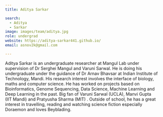 ```yaml
---
title: Aditya Sarkar

search:
  - Aditya
  - Sarkar
image: images/team/aditya.jpg
role: undergrad
website: https://aditya-sarkar441.github.io/
email: asnov2k@gmail.com

---
```


Aditya Sarkar is an undergraduate researcher at Mangul Lab under supervision of Dr Serghei Mangul and Varuni Sarwal. He is doing his undergraduate under the guidance of Dr Arnav Bhavsar at Indian Institute of Technology, Mandi. His research interest involves the interface of biology, maths and computer science. He has worked on projects based on Bioinformatics, Genome Sequencing, Data Science, Machine Learning and Deep Learning in the past. Big fan of Varuni Sarwal (UCLA), Manvi Gupta (IIT Mandi) and Pratyusha Sharma (MIT) . Outside of school, he has a great interest in travelling, reading and watching science fiction especially Doraemon and loves Beyblading.

